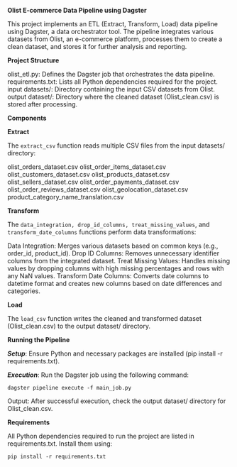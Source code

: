 **Olist E-commerce Data Pipeline using Dagster**

This project implements an ETL (Extract, Transform, Load) data pipeline using Dagster, a data orchestrator tool. The pipeline integrates various datasets from Olist, an e-commerce platform, processes them to create a clean dataset, and stores it for further analysis and reporting.

**Project Structure**

olist_etl.py: Defines the Dagster job that orchestrates the data pipeline.
requirements.txt: Lists all Python dependencies required for the project.
input datasets/: Directory containing the input CSV datasets from Olist.
output dataset/: Directory where the cleaned dataset (Olist_clean.csv) is stored after processing.

**Components**

**Extract**

The `extract_csv` function reads multiple CSV files from the input datasets/ directory:

olist_orders_dataset.csv
olist_order_items_dataset.csv
olist_customers_dataset.csv
olist_products_dataset.csv
olist_sellers_dataset.csv
olist_order_payments_dataset.csv
olist_order_reviews_dataset.csv
olist_geolocation_dataset.csv
product_category_name_translation.csv

**Transform**

The `data_integration, drop_id_columns, treat_missing_values`, and `transform_date_columns` functions perform data transformations:

Data Integration: Merges various datasets based on common keys (e.g., order_id, product_id).
Drop ID Columns: Removes unnecessary identifier columns from the integrated dataset.
Treat Missing Values: Handles missing values by dropping columns with high missing percentages and rows with any NaN values.
Transform Date Columns: Converts date columns to datetime format and creates new columns based on date differences and categories.

**Load**

The `load_csv` function writes the cleaned and transformed dataset (Olist_clean.csv) to the output dataset/ directory.

**Running the Pipeline**

**_Setup_**: Ensure Python and necessary packages are installed (pip install -r requirements.txt).

**_Execution_**: Run the Dagster job using the following command:

`dagster pipeline execute -f main_job.py`

Output: After successful execution, check the output dataset/ directory for Olist_clean.csv.

**Requirements**

All Python dependencies required to run the project are listed in requirements.txt. Install them using:


`pip install -r requirements.txt`
